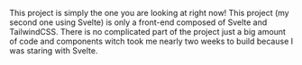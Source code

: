 This project is simply the one you are looking at right now! This project (my second one using Svelte) is only a front-end composed of Svelte and TailwindCSS. There is no complicated part of the project just a big amount of code and components witch took me nearly two weeks to build because I was staring with Svelte. 